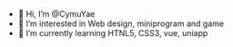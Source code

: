 - 👋 Hi, I’m @CymuYae
- 👀 I’m interested in Web design, miniprogram and game
- 🌱 I’m currently learning HTNL5, CSS3, vue, uniapp

<!---
CymuYae/CymuYae is a ✨ special ✨ repository because its `README.md` (this file) appears on your GitHub profile.
You can click the Preview link to take a look at your changes.
--->
